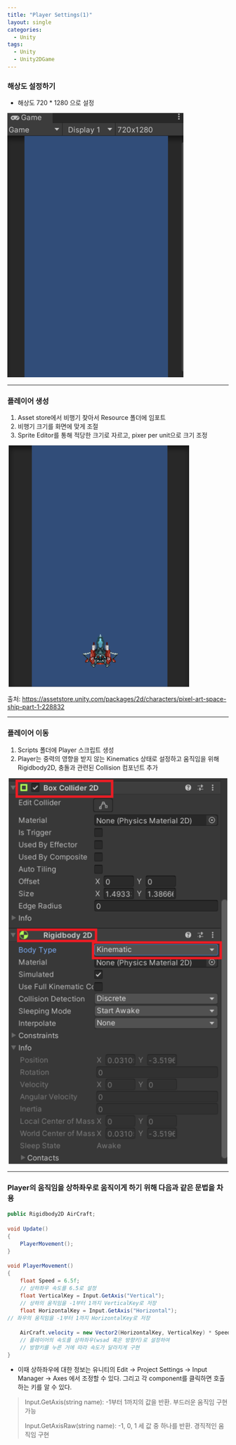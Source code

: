 ```yaml
---
title: "Player Settings(1)"
layout: single
categories:
  - Unity
tags:
  - Unity
  - Unity2DGame
---
```


### 해상도 설정하기
  - 해상도 720 * 1280 으로 설정

  ![Display](/assets/images/2022_Display.png)
  
---
  
### 플레이어 생성

  1. Asset store에서 비행기 찾아서 Resource 폴더에 임포트
  2. 비행기 크기를 화면에 맞게 조절
  3. Sprite Editor를 통해 적당한 크기로 자르고, pixer per unit으로 크기 조정

  ![Display(1)](/assets/images/2022_Display(1).png)

  출처: https://assetstore.unity.com/packages/2d/characters/pixel-art-space-ship-part-1-228832

  ---

### 플레이어 이동
  1. Scripts 폴더에 Player 스크립트 생성
  2. Player는 중력의 영향을 받지 않는 Kinematics 상태로 설정하고
  움직임을 위해 Rigidbody2D, 충돌과 관련된 Collision 컴포넌트 추가

  ![Player_Component](/assets/images/2022_Player_Component.png)

  ---

### Player의 움직임을 상하좌우로 움직이게 하기 위해 다음과 같은 문법을 차용

  ```C#    
  public Rigidbody2D AirCraft;

  void Update()
  {
      PlayerMovement();
  }

  void PlayerMovement()
  {
      float Speed = 6.5f;
      // 상하좌우 속도를 6.5로 설정
      float VerticalKey = Input.GetAxis("Vertical");
      // 상하의 움직임을 -1부터 1까지 VerticalKey로 저장
      float HorizontalKey = Input.GetAxis("Horizontal");
  // 좌우의 움직임을 -1부터 1까지 HorizontalKey로 저장

      AirCraft.velocity = new Vector2(HorizontalKey, VerticalKey) * Speed;
      // 플레이어의 속도를 상하좌우(wsad 혹은 방향키)로 설정하여
      // 방향키를 누른 거에 따라 속도가 달라지게 구현
  }
  ```

  + 이때 상하좌우에 대한 정보는 유니티의 Edit -> Project Settings -> Input Manager -> Axes 에서
  조정할 수 있다.  그리고 각 component를 클릭하면 호출하는 키를 알 수 있다.

  > Input.GetAxis(string name): -1부터 1까지의 값을 반환. 부드러운 움직임 구현 가능
  > 
  > Input.GetAxisRaw(string name): -1, 0, 1 세 값 중 하나를 반환. 경직적인 움직임 구현
